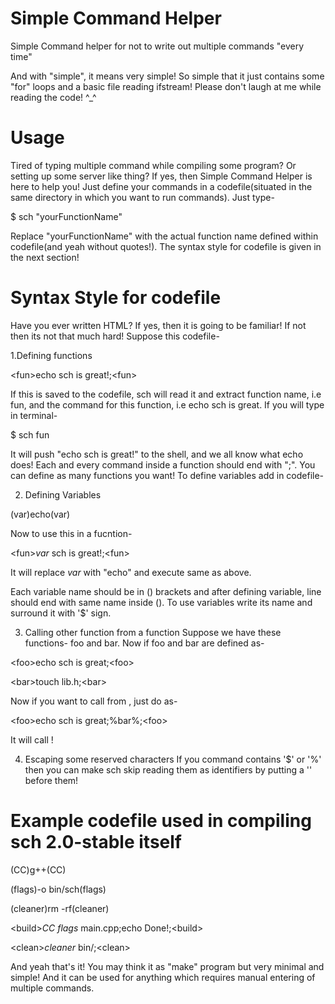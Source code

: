 # Simple Command Helper
Simple Command helper for not to write out multiple commands "every time"

And with "simple", it means very simple! So simple that it just contains some "for" loops and a basic file reading ifstream!
Please don't laugh at me while reading the code! ^_^

# Usage
Tired of typing multiple command while compiling some program? Or setting up some server like thing?
If yes, then Simple Command Helper is here to help you!
Just define your commands in a codefile(situated in the same directory in which you want to run commands).
Just type-

$ sch "yourFunctionName"


Replace "yourFunctionName" with the actual function name defined within codefile(and yeah without quotes!).
The syntax style for codefile is given in the next section!

# Syntax Style for codefile
Have you ever written HTML? If yes, then it is going to be familiar!
If not then its not that much hard!
Suppose this codefile-

1.Defining functions

\<fun>echo sch is great!;\<fun>
  
  
If this is saved to the codefile, sch will read it and extract function name, i.e fun, and the command for this function, i.e echo sch is great.
If you will type in terminal-

$ sch fun

It will push "echo sch is great!" to the shell, and we all know what echo does!
Each and every command inside a function should end with ";".
You can define as many functions you want!
To define variables add in codefile-

2. Defining Variables

(var)echo(var)


Now to use this in a fucntion-


\<fun>$var$ sch is great!;\<fun>
  
It will replace $var$ with "echo" and execute same as above.


Each variable name should be in () brackets and after defining variable, line should end with same name inside ().
To use variables write its name and surround it with '$' sign.

3. Calling other function from a function
Suppose we have these functions- foo and bar.
Now if foo and bar are defined as-

\<foo>echo sch is great;\<foo>

\<bar>touch lib.h;\<bar>

Now if you want to call <bar> from <foo>, just do as-

\<foo>echo sch is great;%bar%;\<foo>

It will call <bar>!

4. Escaping some reserved characters
If you command contains '$' or '%' then you can make sch skip reading them as identifiers by putting a '\' before them!

# Example codefile used in compiling sch 2.0-stable itself
(CC)g++(CC)

(flags)-o bin/sch(flags)

(cleaner)rm -rf(cleaner)


\<build>$CC$ $flags$ main.cpp;echo Done!;\<build>
  
  
\<clean>$cleaner$ bin/;\<clean>
  
  
And yeah that's it! You may think it as "make" program but very minimal and simple!
And it can be used for anything which requires manual entering of multiple commands.
